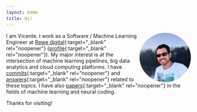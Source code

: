 ```yaml
---
layout: home
title: Hi!
---
```


<img align="right" src="foto.jpg" width="140" style="border-radius:50%">

I am Vicente. I work as a Software / Machine Learning Engineer at
[Rewe digital](https://www.rewe-digital.com/){:target="\_blank" rel="noopener"}
([profile](https://www.linkedin.com/in/vreyespue/){:target="\_blank" rel="noopener"}).
My&nbsp;major interest is at the intersection of machine learning pipelines,
big data analytics and cloud computing platforms.
I&nbsp;have
[commits](https://github.com/vreyespue){:target="\_blank" rel="noopener"} and
[answers](https://stackoverflow.com/users/6261650){:target="\_blank" rel="noopener"}
related to these topics. I have also
[papers](https://scholar.google.de/citations?user=XnVpRFkAAAAJ){:target="\_blank" rel="noopener"}
in the fields of machine learning and neural coding.

Thanks for visiting!
